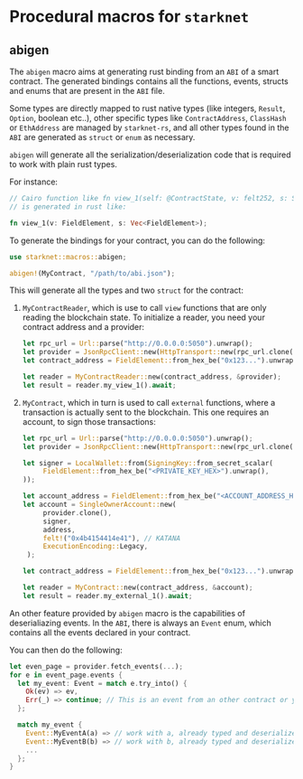 # Procedural macros for `starknet`

## abigen

The `abigen` macro aims at generating rust binding from an `ABI` of a smart contract.
The generated bindings contains all the functions, events, structs and enums that are
present in the `ABI` file.

Some types are directly mapped to rust native types (like integers, `Result`, `Option`, boolean etc..),
other specific types like `ContractAddress`, `ClassHash` or `EthAddress` are managed by `starknet-rs`,
and all other types found in the `ABI` are generated as `struct` or `enum` as necessary.

`abigen` will generate all the serialization/deserialization code that is required to
work with plain rust types.

For instance:
```rust
// Cairo function like fn view_1(self: @ContractState, v: felt252, s: Span<felt252>)
// is generated in rust like:

fn view_1(v: FieldElement, s: Vec<FieldElement>); 
```

To generate the bindings for your contract, you can do the following:
```rust
use starknet::macros::abigen;

abigen!(MyContract, "/path/to/abi.json");
```
This will generate all the types and two `struct` for the contract:

1. `MyContractReader`, which is use to call `view` functions that are only reading the blockchain state.
   To initialize a reader, you need your contract address and a provider:
   ```rust
   let rpc_url = Url::parse("http://0.0.0.0:5050").unwrap();
   let provider = JsonRpcClient::new(HttpTransport::new(rpc_url.clone()));
   let contract_address = FieldElement::from_hex_be("0x123...").unwrap();

   let reader = MyContractReader::new(contract_address, &provider);
   let result = reader.my_view_1().await;
   ```
2. `MyContract`, which in turn is used to call `external` functions, where a transaction is actually sent to the blockchain.
   This one requires an account, to sign those transactions:
   ```rust
   let rpc_url = Url::parse("http://0.0.0.0:5050").unwrap();
   let provider = JsonRpcClient::new(HttpTransport::new(rpc_url.clone()));
   
   let signer = LocalWallet::from(SigningKey::from_secret_scalar(
        FieldElement::from_hex_be("<PRIVATE_KEY_HEX>").unwrap(),
   ));

   let account_address = FieldElement::from_hex_be("<ACCOUNT_ADDRESS_HEX>").unwrap();
   let account = SingleOwnerAccount::new(
        provider.clone(),
        signer,
        address,
        felt!("0x4b4154414e41"), // KATANA                                                                                                                                                    
        ExecutionEncoding::Legacy,
    );

   let contract_address = FieldElement::from_hex_be("0x123...").unwrap();

   let reader = MyContract::new(contract_address, &account);
   let result = reader.my_external_1().await;
   ```

An other feature provided by `abigen` macro is the capabilities of deserialiazing events.
In the `ABI`, there is always an `Event` enum, which contains all the events declared in your contract.

You can then do the following:
```rust
let even_page = provider.fetch_events(...);
for e in event_page.events {
  let my_event: Event = match e.try_into() {
    Ok(ev) => ev,
    Err(_) => continue; // This is an event from an other contract or you may use an out-dated ABI.
  };

  match my_event {
    Event::MyEventA(a) => // work with a, already typed and deserialized,
    Event::MyEventB(b) => // work with b, already typed and deserialized,
    ...
  };
}
```
